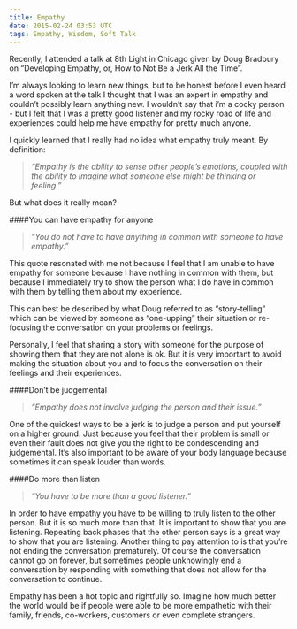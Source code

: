 ```yaml
---
title: Empathy
date: 2015-02-24 03:53 UTC
tags: Empathy, Wisdom, Soft Talk
---
```



Recently, I attended a talk at 8th Light in Chicago given by Doug Bradbury on “Developing Empathy, or, How to Not Be a Jerk All the Time”.

I’m always looking to learn new things, but to be honest before I even heard a word spoken at the talk I thought that I was an expert in empathy and couldn’t possibly learn anything new. I wouldn’t say that i’m a cocky person - but I felt that I was a pretty good listener and my rocky road of life and experiences could help me have empathy for pretty much anyone.

I quickly learned that I really had no idea what empathy truly meant. By definition:

>*“Empathy is the ability to sense other people’s emotions, coupled with the ability to imagine what someone else might be thinking or feeling.”*

But what does it really mean?

####You can have empathy for anyone

>*“You do not have to have anything in common with someone to have
empathy.”*

This quote resonated with me not because I feel that I am unable to have empathy for someone because I have nothing in common with them, but because I immediately try to show the person what I do have in common with them by telling them about my experience.

This can best be described by what Doug referred to as “story-telling” which can be viewed by someone as “one-upping” their situation or re-focusing the conversation on your problems or feelings.

Personally, I feel that sharing a story with someone for the purpose of showing them that they are not alone is ok. But it is very important to avoid making the situation about you and to focus the conversation on their feelings and their experiences.

####Don’t be judgemental

>*“Empathy does not involve judging the person and their issue.”*

One of the quickest ways to be a jerk is to judge a person and put yourself on a higher ground. Just because you feel that their problem is small or even their fault does not give you the right to be condescending and judgemental. It’s also important to be aware of your body language because sometimes it can speak louder than words.

####Do more than listen

>*“You have to be more than a good listener.”*

In order to have empathy you have to be willing to truly listen to the other person. But it is so much more than that. It is important to show that you are listening. Repeating back phases that the other person says is a great way to show that you are listening. Another thing to pay attention to is that you’re not ending the conversation prematurely. Of course the conversation cannot go on forever, but sometimes people unknowingly end a conversation by responding with something that does not allow for the conversation to continue.

Empathy has been a hot topic and rightfully so. Imagine how much better the world would be if people were able to be more empathetic with their family, friends, co-workers, customers or even complete strangers.